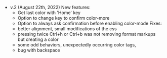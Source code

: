 * v.2 (August 22th, 2022)
New features:
  - Get last color with 'Home' key
  - Option to change key to confirm color-more
  - Option to always ask confirmation before enabling color-mode
Fixes:
  - better alignment, small modifications of the css
  - pressing twice Ctrl+h or Ctrl+b was not removing format markups but creating a color
  - some odd behaviors, unexpectedly occurring color tags,
  - bug with backspace
